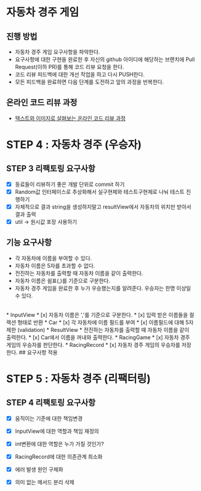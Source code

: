 # 자동차 경주 게임
## 진행 방법
* 자동차 경주 게임 요구사항을 파악한다.
* 요구사항에 대한 구현을 완료한 후 자신의 github 아이디에 해당하는 브랜치에 Pull Request(이하 PR)를 통해 코드 리뷰 요청을 한다.
* 코드 리뷰 피드백에 대한 개선 작업을 하고 다시 PUSH한다.
* 모든 피드백을 완료하면 다음 단계를 도전하고 앞의 과정을 반복한다.

## 온라인 코드 리뷰 과정
* [텍스트와 이미지로 살펴보는 온라인 코드 리뷰 과정](https://github.com/next-step/nextstep-docs/tree/master/codereview)

# STEP 4 : 자동차 경주 (우승자)

## STEP 3 리팩토링 요구사항
* [x] 동료들이 리뷰하기 좋은 개발 단위로 commit 하기
* [x] Random값 인터페이스로 추상화해서 실구현체와 테스트구현체로 나눠 테스트 진행하기
* [x] 자체적으로 결과 string을 생성하지말고 resultView에서 자동차의 위치만 받아서 결과 출력
* [x] util -> 원시값 포장 사용하기

## 기능 요구사항
* 각 자동차에 이름을 부여할 수 있다.
* 자동차 이름은 5자를 초과할 수 없다.
* 전진하는 자동차를 출력할 때 자동차 이름을 같이 출력한다.
* 자동차 이름은 쉼표(,)를 기준으로 구분한다.
* 자동차 경주 게임을 완료한 후 누가 우승했는지를 알려준다. 우승자는 한명 이상일 수 있다.
<br>
* InputView
  * [x] 자동차 이름은 ','를 기준으로 구분한다.
  * [x] 입력 받은 이름들을 컬렉션 형태로 반환
* Car
  * [x] 각 자동차에 이름 필드를 부여
  * [x] 이름필드에 대해 5자 제한 (validation)
* ResultView
  * 전진하는 자동차를 출력할 때 자동차 이름을 같이 출력한다.
    * [x] Car에서 이름을 꺼내와 출력한다.
* RacingGame
  * [x] 자동차 경주 게임의 우승자를 판단한다.
* RacingRecord
  * [x] 자동차 경주 게임의 우승자를 저장한다.
## 요구사항 적용

# STEP 5 : 자동차 경주 (리팩터링)

## STEP 4 리팩토링 요구사항
* [x] 움직이는 기준에 대한 책임변경
* [x]  InputView에 대한 역할과 책임 재정의
* [x] int변환에 대한 역할은 누가 가질 것인가?
* [x] RacingRecord에 대한 의존관계 최소화
* [x] 에러 발생 원인 구체화
* [x] 의미 없는 메서드 분리 삭제

